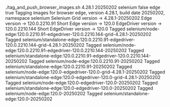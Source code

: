 ./tag_and_push_browser_images.sh 4.28.1 20250202 selenium false edge true
Tagging images for browser edge, version 4.28.1, build date 20250202, namespace selenium
Selenium Grid version -> 4.28.1-20250202
Edge version -> 120.0.2210.91
Short Edge version -> 120.0
EdgeDriver version -> 120.0.2210.144
Short EdgeDriver version -> 120.0
Tagged selenium/node-edge:120.0.2210.91-edgedriver-120.0.2210.144-grid-4.28.1-20250202
Tagged selenium/standalone-edge:120.0.2210.91-edgedriver-120.0.2210.144-grid-4.28.1-20250202
Tagged selenium/node-edge:120.0.2210.91-edgedriver-120.0.2210.144-20250202
Tagged selenium/standalone-edge:120.0.2210.91-edgedriver-120.0.2210.144-20250202
Tagged selenium/node-edge:120.0.2210.91-20250202
Tagged selenium/standalone-edge:120.0.2210.91-20250202
Tagged selenium/node-edge:120.0-edgedriver-120.0-grid-4.28.1-20250202
Tagged selenium/standalone-edge:120.0-edgedriver-120.0-grid-4.28.1-20250202
Tagged selenium/node-edge:120.0-edgedriver-120.0-20250202
Tagged selenium/standalone-edge:120.0-edgedriver-120.0-20250202
Tagged selenium/node-edge:120.0-20250202
Tagged selenium/standalone-edge:120.0-20250202
